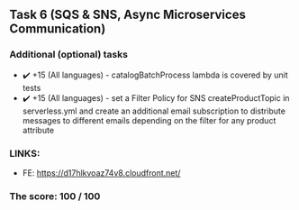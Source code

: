 ## Task 6 (SQS & SNS, Async Microservices Communication)

### Additional (optional) tasks
- ✔️ +15 (All languages) - catalogBatchProcess lambda is covered by unit tests
- ✔️ +15 (All languages) - set a Filter Policy for SNS createProductTopic in serverless.yml and create an additional email subscription to distribute messages to different emails depending on the filter for any product attribute

### LINKS: 
- FE: https://d17hlkvoaz74v8.cloudfront.net/

### The score: 100 / 100
